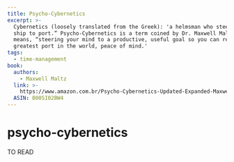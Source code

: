 ```yaml
---
title: Psycho-Cybernetics
excerpt: >-
  Cybernetics (loosely translated from the Greek): 'a helmsman who steers his
  ship to port.” Psycho-Cybernetics is a term coined by Dr. Maxwell Maltz, which
  means, “steering your mind to a productive, useful goal so you can reach the
  greatest port in the world, peace of mind.'
tags:
  - time-management
book:
  authors:
    - Maxwell Maltz
  link: >-
    https://www.amazon.com.br/Psycho-Cybernetics-Updated-Expanded-Maxwell-Maltz-ebook/dp/B00SI02BW4
  ASIN: B00SI02BW4
---
```


# psycho-cybernetics

TO READ

